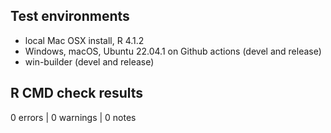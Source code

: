 ## Test environments

* local Mac OSX install, R 4.1.2
* Windows, macOS, Ubuntu 22.04.1 on Github actions (devel and release)
* win-builder (devel and release)


## R CMD check results

0 errors | 0 warnings | 0 notes
